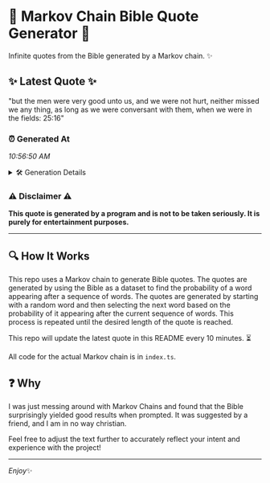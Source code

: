 # 📖 Markov Chain Bible Quote Generator 📖

Infinite quotes from the Bible generated by a Markov chain. ✨

## ✨ Latest Quote ✨
"but the men were very good unto us, and we were not hurt, neither missed we any thing, as long as we were conversant with them, when we were in the fields: 25:16"

### ⏰ Generated At
*10:56:50 AM*

<details>
    <summary>🛠️ Generation Details</summary>
    <p>
        <strong>🌱 Seed:</strong> but<br>
        <strong>🔄 Iterations:</strong> 32<br>
        <strong>📜 Context History:</strong><br>[ but ]: the<br>[ but, the ]: men<br>[ but, the, men ]: were<br>[ but, the, men, were ]: very<br>[ but, the, men, were, very ]: good<br>[ but, the, men, were, very, good ]: unto<br>[ the, men, were, very, good, unto ]: us,<br>[ men, were, very, good, unto, us, ]: and<br>[ were, very, good, unto, us,, and ]: we<br>[ very, good, unto, us,, and, we ]: were<br>[ good, unto, us,, and, we, were ]: not<br>[ unto, us,, and, we, were, not ]: hurt,<br>[ us,, and, we, were, not, hurt, ]: neither<br>[ and, we, were, not, hurt,, neither ]: missed<br>[ we, were, not, hurt,, neither, missed ]: we<br>[ were, not, hurt,, neither, missed, we ]: any<br>[ not, hurt,, neither, missed, we, any ]: thing,<br>[ hurt,, neither, missed, we, any, thing, ]: as<br>[ neither, missed, we, any, thing,, as ]: long<br>[ missed, we, any, thing,, as, long ]: as<br>[ we, any, thing,, as, long, as ]: we<br>[ any, thing,, as, long, as, we ]: were<br>[ thing,, as, long, as, we, were ]: conversant<br>[ as, long, as, we, were, conversant ]: with<br>[ long, as, we, were, conversant, with ]: them,<br>[ as, we, were, conversant, with, them, ]: when<br>[ we, were, conversant, with, them,, when ]: we<br>[ were, conversant, with, them,, when, we ]: were<br>[ conversant, with, them,, when, we, were ]: in<br>[ with, them,, when, we, were, in ]: the<br>[ them,, when, we, were, in, the ]: fields:<br>[ when, we, were, in, the, fields: ]: 25:16<br>
    </p>
</details>

### ⚠️ Disclaimer ⚠️
**This quote is generated by a program and is not to be taken seriously. It is purely for entertainment purposes.**

---

## 🔍 How It Works

This repo uses a Markov chain to generate Bible quotes. The quotes are generated by using the Bible as a dataset to find the probability of a word appearing after a sequence of words. The quotes are generated by starting with a random word and then selecting the next word based on the probability of it appearing after the current sequence of words. This process is repeated until the desired length of the quote is reached.

This repo will update the latest quote in this README every 10 minutes. ⏳

All code for the actual Markov chain is in `index.ts`.

## ❓ Why

I was just messing around with Markov Chains and found that the Bible surprisingly yielded good results when prompted. 
It was suggested by a friend, and I am in no way christian.

Feel free to adjust the text further to accurately reflect your intent and experience with the project!

---

*Enjoy*✨
